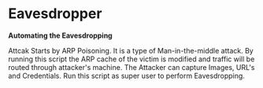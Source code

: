 # Eavesdropper
**Automating the Eavesdropping**

Attcak Starts by ARP Poisoning. It is a type of Man-in-the-middle attack.
By running this script the ARP cache of the victim is modified and traffic will be routed through attacker's machine.
The Attacker can capture Images, URL's and Credentials.
Run this script as super user to perform Eavesdropping.
